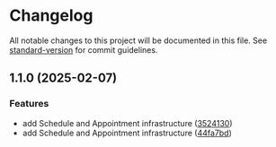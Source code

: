 # Changelog

All notable changes to this project will be documented in this file. See [standard-version](https://github.com/conventional-changelog/standard-version) for commit guidelines.

## 1.1.0 (2025-02-07)


### Features

* add Schedule and Appointment infrastructure ([3524130](https://github.com/MaiGdev/dentaid_node_mongodb_api/commit/35241308e344da9259f13c06a0a09c056496b022))
* add Schedule and Appointment infrastructure ([44fa7bd](https://github.com/MaiGdev/dentaid_node_mongodb_api/commit/44fa7bd3d828143ae8a302f1215ba8be699fa3e8))
